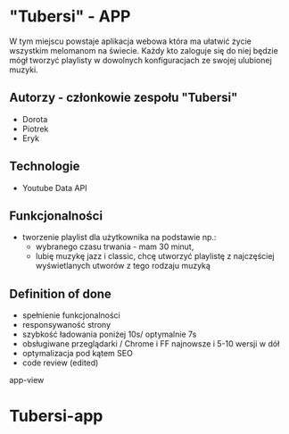 
# "Tubersi" - APP

W tym miejscu powstaje aplikacja webowa która ma ułatwić życie wszystkim melomanom na świecie. 
Każdy kto zaloguje się do niej będzie mógł tworzyć playlisty w dowolnych konfiguracjach ze swojej ulubionej muzyki. 

## Autorzy - członkowie zespołu "Tubersi"
- Dorota 
- Piotrek
- Eryk

## Technologie 
- Youtube Data API

## Funkcjonalności 
- tworzenie playlist dla użytkownika na podstawie np.:
  - wybranego czasu trwania - mam 30 minut, 
  - lubię muzykę jazz i classic, chcę utworzyć playlistę z najczęściej wyświetlanych utworów z tego rodzaju muzyką 

## Definition of done 
- spełnienie funkcjonalności 
- responsywaność strony
- szybkość ładowania poniżej 10s/ optymalnie 7s
- obsługiwane przeglądarki / Chrome i FF najnowsze i 5-10 wersji w dół
- optymalizacja pod kątem SEO
- code review (edited)

app-view

# Tubersi-app
